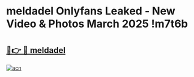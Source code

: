 # meldadel Onlyfans Leaked - New Video & Photos March 2025 !m7t6b

# <h2><a href="https://yxc2h4.iuczelnia.edu.pl?title=meldadel&ref=m7t6b">🔗👉 🔴 meldadel</a></h2>

[![acn](https://github.com/user-attachments/assets/0f9c940e-d8b0-45ae-aac7-cd30a18b3e1c)](https://yxc2h4.iuczelnia.edu.pl?title=meldadel&ref=m7t6b)


